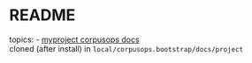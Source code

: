 # README
 topics:
    - [myproject corpusops docs](https://github.com/corpusops/corpusops.bootstrap/tree/master/docs/project) <br/>
      cloned (after install) in ``local/corpusops.bootstrap/docs/project``
